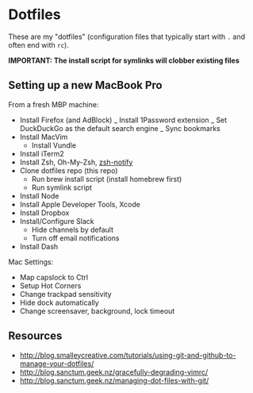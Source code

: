 # Dotfiles

These are my "dotfiles" (configuration files that typically start with `.` and
often end with `rc`).

**IMPORTANT: The install script for symlinks will clobber existing files**

## Setting up a new MacBook Pro

From a fresh MBP machine:

*   Install Firefox (and AdBlock)
    _   Install 1Password extension
    _   Set DuckDuckGo as the default search engine
    _   Sync bookmarks
*   Install MacVim
    - Install Vundle
*   Install iTerm2
*   Install Zsh, Oh-My-Zsh, [zsh-notify]
*   Clone dotfiles repo (this repo)
    -   Run brew install script (install homebrew first)
    -   Run symlink script
*   Install Node
*   Install Apple Developer Tools, Xcode
*   Install Dropbox
*   Install/Configure Slack
    -   Hide channels by default
    -   Turn off email notifications
*   Install Dash

[zsh-notify]: https://github.com/marzocchi/zsh-notify

Mac Settings:

*   Map capslock to Ctrl
*   Setup Hot Corners
*   Change trackpad sensitivity
*   Hide dock automatically
*   Change screensaver, background, lock timeout



## Resources

*   http://blog.smalleycreative.com/tutorials/using-git-and-github-to-manage-your-dotfiles/
*   http://blog.sanctum.geek.nz/gracefully-degrading-vimrc/
*   http://blog.sanctum.geek.nz/managing-dot-files-with-git/
